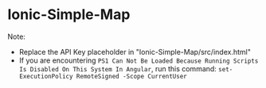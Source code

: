 # Ionic-Simple-Map

Note:
- Replace the API Key placeholder in "Ionic-Simple-Map/src/index.html"
- If you are encountering `PS1 Can Not Be Loaded Because Running Scripts Is Disabled On This System In Angular`, run this command:
  `set-ExecutionPolicy RemoteSigned -Scope CurrentUser` 
